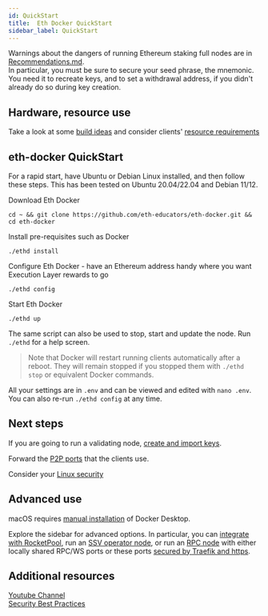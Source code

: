 ```yaml
---
id: QuickStart
title:  Eth Docker QuickStart
sidebar_label: QuickStart
---
```


Warnings about the dangers of running Ethereum staking full nodes are in [Recommendations.md](../Support/Recommendations.md).  
In particular, you must be sure to secure your seed phrase, the mnemonic. You need it to recreate keys, and
to set a withdrawal address, if you didn't already do so during key creation.

## Hardware, resource use

Take a look at some [build ideas](../Usage/Hardware.md) and consider clients' [resource requirements](../Usage/ResourceUsage.md)

## eth-docker QuickStart

For a rapid start, have Ubuntu or Debian Linux installed, and then follow these steps. This has been tested on Ubuntu
20.04/22.04 and Debian 11/12.

Download Eth Docker

`cd ~ && git clone https://github.com/eth-educators/eth-docker.git && cd eth-docker`

Install pre-requisites such as Docker

`./ethd install`

Configure Eth Docker - have an Ethereum address handy where you want Execution Layer rewards to go

`./ethd config`

Start Eth Docker

`./ethd up`

The same script can also be used to stop, start and update the node. Run `./ethd` for a help screen.

> Note that Docker will restart running clients automatically after a reboot. They will remain stopped if you stopped
them with `./ethd stop` or equivalent Docker commands.

All your settings are in `.env` and can be viewed and edited with `nano .env`. You can also re-run `./ethd config` at
any time.

## Next steps

If you are going to run a validating node, [create and import keys](../Usage/ImportKeys.md). 

Forward the [P2P ports](../Usage/Networking.md) that the clients use.

Consider your [Linux security](../Usage/LinuxSecurity.md)

## Advanced use

macOS requires [manual installation](../Usage/Prerequisites.md) of Docker Desktop. 

Explore the sidebar for advanced options. In particular, you can [integrate with RocketPool](../Support/Rocketpool.md),
run an [SSV operator node](../Support/SSV.md), or run an [RPC node](../Usage/ClientSetup.md) with either locally
shared RPC/WS ports or these ports [secured by Traefik and https](../Usage/ReverseProxy.md).

## Additional resources

[Youtube Channel](https://www.youtube.com/channel/UCS5mP-iWYxOCBVSVugPYUhQ)  
[Security Best Practices](https://www.coincashew.com/coins/overview-eth/guide-or-security-best-practices-for-a-eth2-validator-beaconchain-node)
